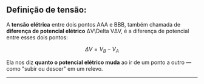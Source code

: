 
## Definição de tensão:

A **tensão elétrica** entre dois pontos AAA e BBB, também chamada de **diferença de potencial elétrico** ΔV\Delta VΔV, é a diferença de potencial entre esses dois pontos:

$$
\Delta V = V_B - V_A
$$

Ela nos diz **quanto o potencial elétrico muda** ao ir de um ponto a outro — como "subir ou descer" em um relevo.

---

